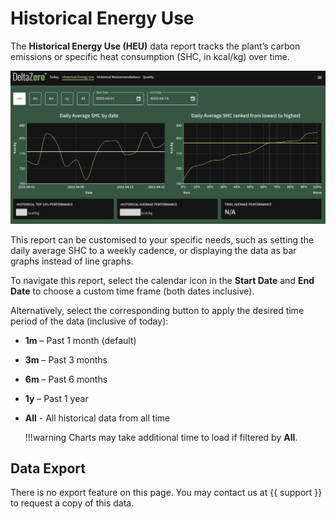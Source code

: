 # Historical Energy Use

The **Historical Energy Use (HEU)** data report tracks the plant’s carbon emissions or specific heat consumption (SHC, in kcal/kg) over time.

![Historical Energy Use](../../_assets/media/screenshots/reports/heu.png)

This report can be customised to your specific needs, such as setting the daily average SHC to a weekly cadence, or displaying the data as bar graphs instead of line graphs.

To navigate this report, select the calendar icon in the **Start Date** and **End Date** to choose a custom time frame (both dates inclusive).

Alternatively, select the corresponding button to apply the desired time period of the data (inclusive of today):

- **1m** – Past 1 month (default)
- **3m** – Past 3 months
- **6m** – Past 6 months
- **1y** – Past 1 year
- **All** - All historical data from all time

    !!!warning 
        Charts may take additional time to load if filtered by **All**.

## Data Export

There is no export feature on this page. You may contact us at {{ support }} to request a copy of this data.
